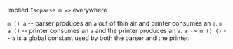 Implied `Isoparse m =>` everywhere

`m () a` -- parser produces an `a` out of thin air and printer consumes an `a`.
`m a ()` -- printer consumes an `a` and the printer produces an `a`.
`a -> m () ()` -- `a` is a global constant used by both the parser and the printer.
